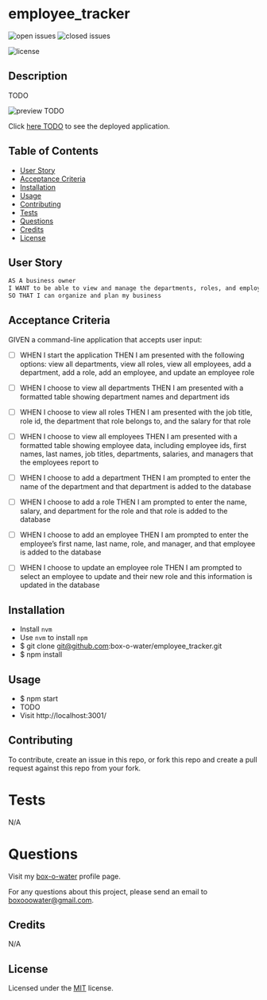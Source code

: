 # employee_tracker

![open issues](https://img.shields.io/github/issues-raw/box-o-water/employee_tracker)
![closed issues](https://img.shields.io/github/issues-closed-raw/box-o-water/employee_tracker)

![license](https://img.shields.io/static/v1?label=license&message=MIT&color=blue)

## Description

TODO

![preview TODO](/public/assets/images/employee_tracker_preview.png)

Click [here TODO](https://) to see the deployed application.

## Table of Contents

- [User Story](#user-story)
- [Acceptance Criteria](#acceptance-criteria)
- [Installation](#installation)
- [Usage](#usage)
- [Contributing](#contributing)
- [Tests](#tests)
- [Questions](#questions)
- [Credits](#credits)
- [License](#license)

## User Story

```md
AS A business owner
I WANT to be able to view and manage the departments, roles, and employees in my company
SO THAT I can organize and plan my business
```

## Acceptance Criteria

GIVEN a command-line application that accepts user input:

- [ ] WHEN I start the application
      THEN I am presented with the following options: view all departments, view all roles, view all employees, add a department, add a role, add an employee, and update an employee role

- [ ] WHEN I choose to view all departments
      THEN I am presented with a formatted table showing department names and department ids

- [ ] WHEN I choose to view all roles
      THEN I am presented with the job title, role id, the department that role belongs to, and the salary for that role

- [ ] WHEN I choose to view all employees
      THEN I am presented with a formatted table showing employee data, including employee ids, first names, last names, job titles, departments, salaries, and managers that the employees report to

- [ ] WHEN I choose to add a department
      THEN I am prompted to enter the name of the department and that department is added to the database

- [ ] WHEN I choose to add a role
      THEN I am prompted to enter the name, salary, and department for the role and that role is added to the database

- [ ] WHEN I choose to add an employee
      THEN I am prompted to enter the employee’s first name, last name, role, and manager, and that employee is added to the database

- [ ] WHEN I choose to update an employee role
      THEN I am prompted to select an employee to update and their new role and this information is updated in the database

## Installation

- Install `nvm`
- Use `nvm` to install `npm`
- $ git clone git@github.com:box-o-water/employee_tracker.git
- $ npm install

## Usage

- $ npm start
- TODO
- Visit http://localhost:3001/

## Contributing

To contribute, create an issue in this repo, or fork this repo and create a pull request against this repo from your fork.

# Tests

N/A

# Questions

Visit my [box-o-water](https://github.com/box-o-water) profile page.

For any questions about this project, please send an email to <boxooowater@gmail.com>.

## Credits

N/A

## License

Licensed under the [MIT](/LICENSE) license.
